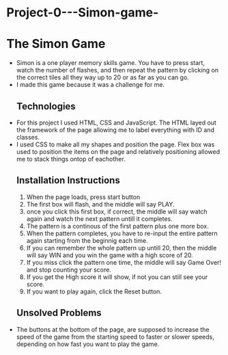 # Project-0---Simon-game-
<h1>The Simon Game</h1>
<ul>
  <li>Simon is a one player memory skills game. You have to press start, watch the number of flashes, and then repeat the pattern by clicking on the correct tiles all they way up to 20 or as far as you can go. </li>
  <li>I made this game because it was a challenge for me. </li>
  <h2>Technologies</h2>
  <li>For this project I used HTML, CSS and JavaScript. The HTML layed out the framework of the page allowing me to label everything with ID and classes.</li>
  <li>I used CSS to make all my shapes and position the page. Flex box was used to position the items on the page and relatively positioning allowed me to stack things ontop of eachother.</li>
  <h2>Installation Instructions</h2>
  <ol>
  <li>When the page loads, press start button</li>
  <li>The first box will flash, and the middle will say PLAY.</li>
  <li>once you click this first box, if correct, the middle will say watch again and watch the next pattern untill it completes.</li>
   <li>The pattern is a continous of the first pattern plus one more box.</li>
  <li>When the pattern completes, you have to re-input the entire pattern again starting from the beginnig each time.</li>
  <li>If you can remember the whole pattern up untill 20, then the middle will say WIN and you win the game with a high score of 20.</li>
  <li>If you miss click the pattern one time, the middle will say Game Over! and stop counting your score.</li>
  <li>If you get the High score it will show, if not you can still see your score.</li>
  <li>If you want to play again, click the Reset button.</li>
  </ol>
  <h2>Unsolved Problems</h2>
  <li>The buttons at the bottom of the page, are supposed to increase the speed of the game from the starting speed to faster or slower speeds, depending on how fast you want to play the game.</li>
